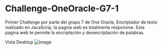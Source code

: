 # Challenge-OneOracle-G7-1
Primer Challenge por parte del grupo 7 de One Oracle, Encriptador de texto realizado en JacaScrip, la pagina web es totalmente responsive.
Esta pagina web te permite la encriptación y desencriptación de palabras.

Vista Desktop
![image](https://github.com/user-attachments/assets/7c7b51e7-abbb-4a25-a794-32e80a07805c)

